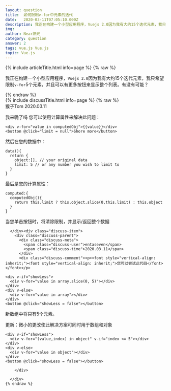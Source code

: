 ```yaml
---
layout: question
title:  如何限制v-for中元素的迭代
date:   2020-03-11T07:05:10.000Z
description: 我正在构建一个小型应用程序，Vuejs 2.0因为我有大约15个迭代元素，我只希望限制v-for5个元素，并且可以有更多按钮来显示整个列表。有没有可能？...
img: 
author: Near阳光
category: question
answer: 2
tags: vue.js Vue.js
topic: Vue.js
---
```

<div class="article-root">
  <div class="article">
    {% include articleTitle.html info=page %}
    {% raw %}
    <div class="article-content"><p><font style="vertical-align: inherit;"><font style="vertical-align: inherit;">我正在构建一个小型应用程序，</font></font><code>Vuejs 2.0</code><font style="vertical-align: inherit;"><font style="vertical-align: inherit;">因为我有大约15个迭代元素，我只希望限制</font></font><code>v-for</code><font style="vertical-align: inherit;"><font style="vertical-align: inherit;">5个元素，并且可以有更多按钮来显示整个列表。</font><font style="vertical-align: inherit;">有没有可能？</font></font></p></div>
    {% endraw %}
  </div>

  <div class="discuss-wrapper">
    {% include discussTitle.html info=page %}
    {% raw %}
    <div class="discuss-item">
        <div class="discuss-parent">
          <div class="discuss-meta">
            <span class="discuss-user">猴子Tom</span>
            <span class="discuss-time">2020.03.11</span>
          </div>
          <div class="discuss-comment"><p><font style="vertical-align: inherit;"><font style="vertical-align: inherit;">我来晚了吗 </font><font style="vertical-align: inherit;">您可以使用计算属性来解决此问题：</font></font></p>

<pre><code>&lt;div v-for="value in computedObj"&gt;{{value}}&lt;/div&gt;<font></font>
&lt;button @click="limit = null"&gt;Shore more&lt;/button&gt;<font></font>
</code></pre>

<p><font style="vertical-align: inherit;"><font style="vertical-align: inherit;">然后在您的数据中：</font></font></p>

<pre><code>data(){<font></font>
  return {<font></font>
    object:[], // your original data<font></font>
    limit: 5 // or any number you wish to limit to<font></font>
  }<font></font>
}<font></font>
</code></pre>

<p><font style="vertical-align: inherit;"><font style="vertical-align: inherit;">最后是您的计算属性：</font></font></p>

<pre><code>computed:{<font></font>
  computedObj(){<font></font>
    return this.limit ? this.object.slice(0,this.limit) : this.object<font></font>
  }<font></font>
}<font></font>
</code></pre>

<p><font style="vertical-align: inherit;"><font style="vertical-align: inherit;">当您单击按钮时，将清除限制，并显示/返回整个数据</font></font></p></div>
        </div>
        
      </div><div class="discuss-item">
        <div class="discuss-parent">
          <div class="discuss-meta">
            <span class="discuss-user">entaseven</span>
            <span class="discuss-time">2020.03.11</span>
          </div>
          <div class="discuss-comment"><p><font style="vertical-align: inherit;"><font style="vertical-align: inherit;">您可以尝试此代码</font></font></p>

<pre><code>&lt;div v-if="showLess"&gt;<font></font>
  &lt;div v-for="value in array.slice(0, 5)"&gt;&lt;/div&gt;<font></font>
&lt;/div&gt; <font></font>
&lt;div v-else&gt; <font></font>
  &lt;div v-for="value in array"&gt;&lt;/div&gt;<font></font>
&lt;/div&gt; <font></font>
&lt;button @click="showLess = false"&gt;&lt;/button&gt;<font></font>
</code></pre>

<p><font style="vertical-align: inherit;"><font style="vertical-align: inherit;">新数组中将只有5个元素。</font></font></p>

<p><font style="vertical-align: inherit;"><font style="vertical-align: inherit;">更新：微小的更改使此解决方案可同时用于数组和对象</font></font></p>

<pre><code>&lt;div v-if="showLess"&gt;<font></font>
  &lt;div v-for="(value,index) in object" v-if="index &lt;= 5"&gt;&lt;/div&gt;<font></font>
&lt;/div&gt; <font></font>
&lt;div v-else&gt; <font></font>
  &lt;div v-for="value in object"&gt;&lt;/div&gt;<font></font>
&lt;/div&gt; <font></font>
&lt;button @click="showLess = false"&gt;&lt;/button&gt;<font></font>
</code></pre></div>
        </div>
        
      </div>
    {% endraw %}
  </div>
<div>
